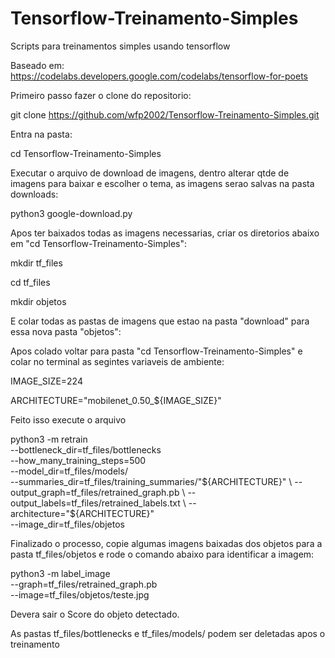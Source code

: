 # Tensorflow-Treinamento-Simples
Scripts para treinamentos simples usando tensorflow

Baseado em: https://codelabs.developers.google.com/codelabs/tensorflow-for-poets

Primeiro passo fazer o clone do repositorio:

git clone https://github.com/wfp2002/Tensorflow-Treinamento-Simples.git

Entra na pasta:

cd Tensorflow-Treinamento-Simples


Executar o arquivo de download de imagens, dentro alterar qtde de imagens para baixar e escolher o tema, as imagens serao salvas na pasta downloads:

python3 google-download.py


Apos ter baixados todas as imagens necessarias, criar os diretorios abaixo em "cd Tensorflow-Treinamento-Simples":

mkdir tf_files

cd tf_files

mkdir objetos


E colar todas as pastas de imagens que estao na pasta "download" para essa nova pasta "objetos":

Apos colado voltar para pasta "cd Tensorflow-Treinamento-Simples" e colar no terminal as segintes variaveis de ambiente:


IMAGE_SIZE=224

ARCHITECTURE="mobilenet_0.50_${IMAGE_SIZE}"


Feito isso execute o arquivo

python3 -m retrain \
  --bottleneck_dir=tf_files/bottlenecks \
  --how_many_training_steps=500 \
  --model_dir=tf_files/models/ \
  --summaries_dir=tf_files/training_summaries/"${ARCHITECTURE}" \
  --output_graph=tf_files/retrained_graph.pb \
  --output_labels=tf_files/retrained_labels.txt \
  --architecture="${ARCHITECTURE}" \
  --image_dir=tf_files/objetos


Finalizado o processo, copie algumas imagens baixadas dos objetos para a pasta tf_files/objetos e rode o comando abaixo para identificar a imagem:


python3 -m label_image \
    --graph=tf_files/retrained_graph.pb  \
    --image=tf_files/objetos/teste.jpg

Devera sair o Score do objeto detectado.

As pastas tf_files/bottlenecks e tf_files/models/ podem ser deletadas apos o treinamento
